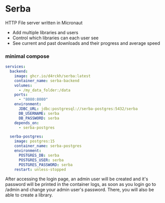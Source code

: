 # Serba

HTTP File server written in Micronaut

- Add multiple libraries and users
- Control which libraries can each user see
- See current and past downloads and their progress and average speed

### minimal compose

```yaml
services:
  backend:
    image: ghcr.io/d4rckh/serba:latest
    container_name: serba-backend
    volumes:
      - /my_data_folder:/data
    ports:
      - "8080:8080"
    environment:
      JDBC_URL: jdbc:postgresql://serba-postgres:5432/serba
      DB_USERNAME: serba
      DB_PASSWORD: serba
    depends_on:
      - serba-postgres

  serba-postgres:
    image: postgres:15
    container_name: serba-postgres
    environment:
      POSTGRES_DB: serba
      POSTGRES_USER: serba
      POSTGRES_PASSWORD: serba
    restart: unless-stopped
```

After accessing the login page, an admin user will be created and it's password will be printed in the container logs, as soon as you login go to /admin and change your admin user's password. There, you will also be able to create a library.